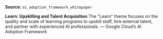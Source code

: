 **Source:** `ai_adoption_framework_whitepaper`

**Learn: Upskilling and Talent Acquisition**
The "Learn" theme focuses on the quality and scale of learning programs to upskill staff, hire external talent, and partner with experienced AI professionals. — Google Cloud’s AI Adoption Framework
